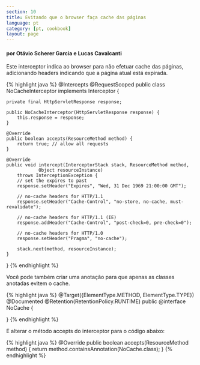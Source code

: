 ```yaml
---
section: 10
title: Evitando que o browser faça cache das páginas
language: pt
category: [pt, cookbook]
layout: page
---
```


<h4>por Otávio Scherer Garcia e Lucas Cavalcanti</h4>

Este interceptor indica ao browser para não efetuar cache das páginas, adicionando headers indicando que a página atual está expirada.

{% highlight java %}
@Intercepts
@RequestScoped
public class NoCacheInterceptor
    implements Interceptor {

    private final HttpServletResponse response;

    public NoCacheInterceptor(HttpServletResponse response) {
        this.response = response;
    }

    @Override
    public boolean accepts(ResourceMethod method) {
        return true; // allow all requests
    }

    @Override
    public void intercept(InterceptorStack stack, ResourceMethod method, 
                Object resourceInstance)
        throws InterceptionException {
        // set the expires to past
        response.setHeader("Expires", "Wed, 31 Dec 1969 21:00:00 GMT");

        // no-cache headers for HTTP/1.1
        response.setHeader("Cache-Control", "no-store, no-cache, must-revalidate");

        // no-cache headers for HTTP/1.1 (IE)
        response.addHeader("Cache-Control", "post-check=0, pre-check=0");

        // no-cache headers for HTTP/1.0
        response.setHeader("Pragma", "no-cache");

        stack.next(method, resourceInstance);
    }
}
{% endhighlight %}

Você pode também criar uma anotação para que apenas as classes anotadas evitem o cache.

{% highlight java %}
@Target({ElementType.METHOD, ElementType.TYPE})
@Documented
@Retention(RetentionPolicy.RUNTIME)
public @interface NoCache {

}
{% endhighlight %}

E alterar o método accepts do interceptor para o código abaixo:

{% highlight java %}
@Override
public boolean accepts(ResourceMethod method) {
    return method.containsAnnotation(NoCache.class);
}
{% endhighlight %}
